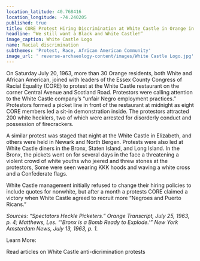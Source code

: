 ```yaml
---
location_latitude: 40.768416
location_longitude: -74.240205
published: true
title: CORE Protest Hiring Discrimination at White Castle in Orange in 1963
headline: “We still want a Black and White Castle!”
image_caption: White Castle Logo
name: Racial discrimination
subthemes: 'Protest, Race, African American Community'
image_url: ' reverse-archaeology-content/images/White Castle Logo.jpg'
---
```

On Saturday July 20, 1963, more than 30 Orange residents, both White and African American, joined with leaders of the Essex County Congress of Racial Equality (CORE) to protest at the White Castle restaurant on the corner Central Avenue and Scotland Road. Protestors were calling attention to the White Castle company’s “unfair Negro employment practices.” Protestors formed a picket line in front of the restaurant at midnight as eight CORE members led a sit-in demonstration inside. The protestors attracted 200 white hecklers, two of which were arrested for disorderly conduct and possession of firecrackers. 

A similar protest was staged that night at the White Castle in Elizabeth, and others were held in Newark and North Bergen. Protests were also led at White Castle diners in the Bronx, Staten Island, and Long Island. In the Bronx, the pickets went on for several days in the face a threatening a violent crowd of white youths who jeered and threw stones at the protestors, Some were seen wearing KKK hoods and waving a white cross and a Confederate flags.

White Castle management initially refused to change their hiring policies to include quotes for nonwhite, but after a month a protests CORE claimed a victory when White Castle agreed to recruit more “Negroes and Puerto Ricans.” 

_Sources: “Spectators Heckle Picketers.” Orange Transcript, July 25, 1963, p. 4; Matthews, Les. “’Bronx is a Bomb Ready to Explode.’” New York Amsterdam News, July 13, 1963, p. 1._  

Learn More:

Read articles on White Castle anti-dicrimination protests
